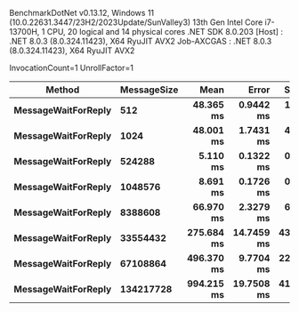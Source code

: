 BenchmarkDotNet v0.13.12, Windows 11 (10.0.22631.3447/23H2/2023Update/SunValley3)
13th Gen Intel Core i7-13700H, 1 CPU, 20 logical and 14 physical cores
.NET SDK 8.0.203
[Host]     : .NET 8.0.3 (8.0.324.11423), X64 RyuJIT AVX2
Job-AXCGAS : .NET 8.0.3 (8.0.324.11423), X64 RyuJIT AVX2

InvocationCount=1 UnrollFactor=1

 Method                  | MessageSize   |           Mean |          Error |         StdDev |         Median |
-------------------------|---------------|---------------:|---------------:|---------------:|---------------:|
 **MessageWaitForReply** | **512**       |  **48.365 ms** |  **0.9442 ms** |  **1.5246 ms** |  **48.535 ms** |
 **MessageWaitForReply** | **1024**      |  **48.001 ms** |  **1.7431 ms** |  **4.9730 ms** |  **48.688 ms** |
 **MessageWaitForReply** | **524288**    |   **5.110 ms** |  **0.1322 ms** |  **0.3837 ms** |   **5.033 ms** |
 **MessageWaitForReply** | **1048576**   |   **8.691 ms** |  **0.1726 ms** |  **0.3895 ms** |   **8.672 ms** |
 **MessageWaitForReply** | **8388608**   |  **66.970 ms** |  **2.3279 ms** |  **6.7905 ms** |  **66.693 ms** |
 **MessageWaitForReply** | **33554432**  | **275.684 ms** | **14.7459 ms** | **43.2472 ms** | **259.644 ms** |
 **MessageWaitForReply** | **67108864**  | **496.370 ms** |  **9.7704 ms** | **22.6444 ms** | **497.373 ms** |
 **MessageWaitForReply** | **134217728** | **994.215 ms** | **19.7508 ms** | **41.2272 ms** | **993.790 ms** |

